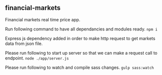 ## financial-markets
Financial markets real time price app.

Run following command to have all dependancies and modules ready.
`npm i`


Express js dependency added in order to make http request to get markets data from json file.

Please run following to start up server so that we can make a request call to endpoint.
`node ./app/server.js`


Please run following to watch and compile sass changes.
`gulp sass:watch`